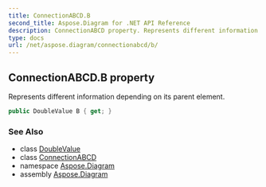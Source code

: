 ```yaml
---
title: ConnectionABCD.B
second_title: Aspose.Diagram for .NET API Reference
description: ConnectionABCD property. Represents different information depending on its parent element
type: docs
url: /net/aspose.diagram/connectionabcd/b/
---
```

## ConnectionABCD.B property

Represents different information depending on its parent element.

```csharp
public DoubleValue B { get; }
```

### See Also

* class [DoubleValue](../../doublevalue/)
* class [ConnectionABCD](../)
* namespace [Aspose.Diagram](../../connectionabcd/)
* assembly [Aspose.Diagram](../../../)


